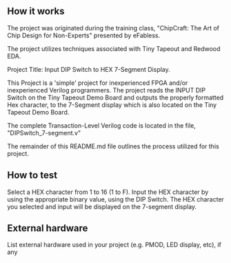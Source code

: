 <!---

This file is used to generate your project datasheet. Please fill in the information below and delete any unused
sections.

You can also include images in this folder and reference them in the markdown. Each image must be less than
512 kb in size, and the combined size of all images must be less than 1 MB.
-->

## How it works

The project was originated during the training class, "ChipCraft: The Art of Chip Design for Non-Experts" presented by eFabless.

The project utilizes techniques associated with Tiny Tapeout and Redwood EDA.

Project Title: Input DIP Switch to HEX 7-Segment Display.

This Project is a 'simple' project for inexperienced FPGA and/or inexperienced Verilog programmers. The project reads the INPUT DIP Switch on the Tiny Tapeout Demo Board and outputs the properly formatted Hex character, to the 7-Segment display which is also located on the Tiny Tapeout Demo Board.

The complete Transaction-Level Verilog code is located in the file, "DIPSwitch_7-segment.v"

The remainder of this README.md file outlines the process utilized for this project.

## How to test

Select a HEX character from 1 to 16 (1 to F).  Input the HEX character by using the appropriate binary value, using the DIP Switch. The HEX character you selected and input will be displayed on the 7-segment display.

## External hardware

List external hardware used in your project (e.g. PMOD, LED display, etc), if any
